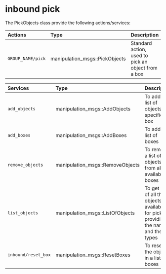 # inbound pick #

The PickObjects class provide the following actions/services:
 
| Actions | Type | Description | 
|:--- | :----  | :------------------ | 
| `GROUP_NAME/pick` | manipulation_msgs::PickObjects | Standard action, used to pick an object from a box |


| Services | Type | Description | 
|:--- | :----  | :------------------ | 
| `add_objects` | manipulation_msgs::AddObjects | To add a list of objects to a specific box |
| `add_boxes` | manipulation_msgs::AddBoxes | To add a list of boxes |
| `remove_objects` | manipulation_msgs::RemoveObjects | To remove a list of objects from all the available boxes  |
| `list_objects` | manipulation_msgs::ListOfObjects | To get a list of all the objects available for picking providing the names and the types | 
| `inbound/reset_box` | manipulation_msgs::ResetBoxes | To reset all the objects in a list of boxes |


